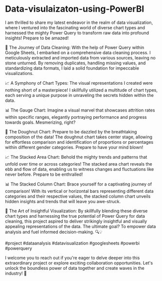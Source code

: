 # Data-visulaizaton-using-PowerBI
I am thrilled to share my latest endeavor in the realm of data visualization, where I ventured into the fascinating world of diverse chart types and harnessed the mighty Power Query to transform raw data into profound insights! Prepare to be amazed! 

🔎 The Journey of Data Cleaning: With the help of Power Query within Google Sheets, I embarked on a comprehensive data cleaning process. I meticulously extracted and imported data from various sources, leaving no stone unturned. By removing duplicates, handling missing values, and standardizing data formats, I laid a solid foundation for impeccable visualizations. 

📈 A Symphony of Chart Types: The visual representations I created were nothing short of a masterpiece! I skillfully utilized a multitude of chart types, each serving a unique purpose in unraveling the secrets hidden within the data.

📊 The Gauge Chart: Imagine a visual marvel that showcases attrition rates within specific ranges, elegantly portraying performance and progress towards goals. Mesmerizing, right?

🍩 The Doughnut Chart: Prepare to be dazzled by the breathtaking composition of the data! The doughnut chart takes center stage, allowing for effortless comparison and identification of proportions or percentages within different gender categories. Prepare to have your mind blown!

📈 The Stacked Area Chart: Behold the mighty trends and patterns that unfold over time or across categories! The stacked area chart reveals the ebb and flow of data, enabling us to witness changes and fluctuations like never before. Prepare to be enthralled!

📊 The Stacked Column Chart: Brace yourself for a captivating journey of comparison! With its vertical or horizontal bars representing different data categories and their respective values, the stacked column chart unveils hidden insights and trends that will leave you awe-struck.

🎨 The Art of Insightful Visualization: By skillfully blending these diverse chart types and harnessing the true potential of Power Query for data cleaning, this project aspired to deliver strikingly insightful and visually appealing representations of the data. The ultimate goal? To empower data analysis and fuel informed decision-making. 🔍💡

#project #dataanalysis #datavisualization #googlesheets #powerbi #powerquery


I welcome you to reach out if you're eager to delve deeper into this extraordinary project or explore exciting collaboration opportunities. Let's unlock the boundless power of data together and create waves in the industry! 👥

